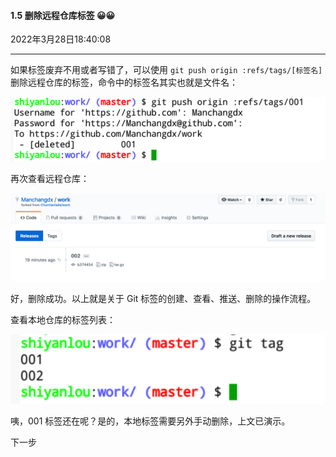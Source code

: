 #### 1.5 删除远程仓库标签 😀😀

2022年3月28日18:40:08

---

如果标签废弃不用或者写错了，可以使用 `git push origin :refs/tags/[标签名]` 删除远程仓库的标签，命令中的标签名其实也就是文件名：

![此处输入图片的描述](6.5_删除远程仓库标签.assets/document-uid310176labid10349timestamp1553932627155.png)

再次查看远程仓库：

![此处输入图片的描述](6.5_删除远程仓库标签.assets/document-uid310176labid10349timestamp1553932723902.png)

好，删除成功。以上就是关于 Git 标签的创建、查看、推送、删除的操作流程。

查看本地仓库的标签列表：

![此处输入图片的描述](6.5_删除远程仓库标签.assets/document-uid310176labid10349timestamp1553932951532.png)

咦，001 标签还在呢？是的，本地标签需要另外手动删除，上文已演示。



下一步